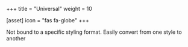 +++
title = "Universal"
weight = 10

[asset]
  icon = "fas fa-globe"
+++

Not bound to a specific styling format. Easily convert from one style to 
another
